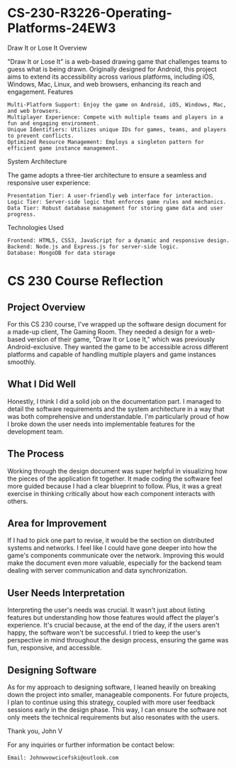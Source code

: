 # CS-230-R3226-Operating-Platforms-24EW3

Draw It or Lose It
Overview

"Draw It or Lose It" is a web-based drawing game that challenges teams to guess what is being drawn. Originally designed for Android, this project aims to extend its accessibility across various platforms, including iOS, Windows, Mac, Linux, and web browsers, enhancing its reach and engagement.
Features

    Multi-Platform Support: Enjoy the game on Android, iOS, Windows, Mac, and web browsers.
    Multiplayer Experience: Compete with multiple teams and players in a fun and engaging environment.
    Unique Identifiers: Utilizes unique IDs for games, teams, and players to prevent conflicts.
    Optimized Resource Management: Employs a singleton pattern for efficient game instance management.

System Architecture

The game adopts a three-tier architecture to ensure a seamless and responsive user experience:

    Presentation Tier: A user-friendly web interface for interaction.
    Logic Tier: Server-side logic that enforces game rules and mechanics.
    Data Tier: Robust database management for storing game data and user progress.

Technologies Used

    Frontend: HTML5, CSS3, JavaScript for a dynamic and responsive design.
    Backend: Node.js and Express.js for server-side logic.
    Database: MongoDB for data storage


# CS 230 Course Reflection

## Project Overview

For this CS 230 course, I've wrapped up the software design document for a made-up client, The Gaming Room. They needed a design for a web-based version of their game, "Draw It or Lose It," which was previously Android-exclusive. They wanted the game to be accessible across different platforms and capable of handling multiple players and game instances smoothly.

## What I Did Well

Honestly, I think I did a solid job on the documentation part. I managed to detail the software requirements and the system architecture in a way that was both comprehensive and understandable. I'm particularly proud of how I broke down the user needs into implementable features for the development team.

## The Process

Working through the design document was super helpful in visualizing how the pieces of the application fit together. It made coding the software feel more guided because I had a clear blueprint to follow. Plus, it was a great exercise in thinking critically about how each component interacts with others.

## Area for Improvement

If I had to pick one part to revise, it would be the section on distributed systems and networks. I feel like I could have gone deeper into how the game's components communicate over the network. Improving this would make the document even more valuable, especially for the backend team dealing with server communication and data synchronization.

## User Needs Interpretation

Interpreting the user's needs was crucial. It wasn't just about listing features but understanding how those features would affect the player's experience. It's crucial because, at the end of the day, if the users aren't happy, the software won't be successful. I tried to keep the user's perspective in mind throughout the design process, ensuring the game was fun, responsive, and accessible.

## Designing Software

As for my approach to designing software, I leaned heavily on breaking down the project into smaller, manageable components. For future projects, I plan to continue using this strategy, coupled with more user feedback sessions early in the design phase. This way, I can ensure the software not only meets the technical requirements but also resonates with the users.

Thank you,
John V

For any inquiries or further information be contact below:

    Email: Johnwvowcicefski@outlook.com
